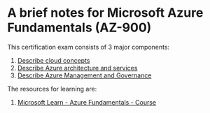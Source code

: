 # A brief notes for Microsoft Azure Fundamentals (AZ-900)

This certification exam consists of 3 major components:

1. [Describe cloud concepts](./cloud_concepts.md)
2. [Describe Azure architecture and services](./architecture_services.md)
3. [Describe Azure Management and Governance](./management_governance.md)

The resources for learning are:

1. [Microsoft Learn - Azure Fundamentals - Course](https://learn.microsoft.com/en-us/training/courses/az-900t00/)
